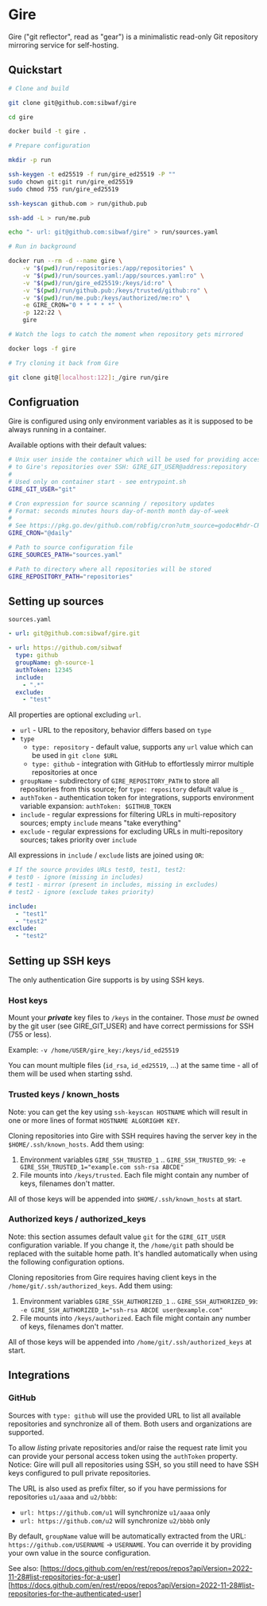 # Gire

Gire ("git reflector", read as "gear") is a minimalistic read-only Git repository mirroring service for self-hosting.

## Quickstart

```sh
# Clone and build

git clone git@github.com:sibwaf/gire

cd gire

docker build -t gire .

# Prepare configuration

mkdir -p run

ssh-keygen -t ed25519 -f run/gire_ed25519 -P ""
sudo chown git:git run/gire_ed25519
sudo chmod 755 run/gire_ed25519

ssh-keyscan github.com > run/github.pub

ssh-add -L > run/me.pub

echo "- url: git@github.com:sibwaf/gire" > run/sources.yaml

# Run in background

docker run --rm -d --name gire \
    -v "$(pwd)/run/repositories:/app/repositories" \
    -v "$(pwd)/run/sources.yaml:/app/sources.yaml:ro" \
    -v "$(pwd)/run/gire_ed25519:/keys/id:ro" \
    -v "$(pwd)/run/github.pub:/keys/trusted/github:ro" \
    -v "$(pwd)/run/me.pub:/keys/authorized/me:ro" \
    -e GIRE_CRON="0 * * * * *" \
    -p 122:22 \
    gire

# Watch the logs to catch the moment when repository gets mirrored

docker logs -f gire

# Try cloning it back from Gire

git clone git@[localhost:122]:_/gire run/gire
```

## Configruation

Gire is configured using only environment variables as it is supposed to be always running in a container.

Available options with their default values:
```sh
# Unix user inside the container which will be used for providing access
# to Gire's repositories over SSH: GIRE_GIT_USER@address:repository
#
# Used only on container start - see entrypoint.sh
GIRE_GIT_USER="git"

# Cron expression for source scanning / repository updates
# Format: seconds minutes hours day-of-month month day-of-week
#
# See https://pkg.go.dev/github.com/robfig/cron?utm_source=godoc#hdr-CRON_Expression_Format
GIRE_CRON="@daily"

# Path to source configuration file
GIRE_SOURCES_PATH="sources.yaml"

# Path to directory where all repositories will be stored
GIRE_REPOSITORY_PATH="repositories"
```

## Setting up sources

`sources.yaml`
```yaml
- url: git@github.com:sibwaf/gire.git

- url: https://github.com/sibwaf
  type: github
  groupName: gh-source-1
  authToken: 12345
  include:
    - ".*"
  exclude:
    - "test"
```

All properties are optional excluding `url`.

- `url` - URL to the repository, behavior differs based on `type`
- `type`
  - `type: repository` - default value, supports any `url` value which can be used in `git clone $URL`
  - `type: github` - integration with GitHub to effortlessly mirror multiple repositories at once
- `groupName` - subdirectory of `GIRE_REPOSITORY_PATH` to store all repositories from this source; for `type: repository` default value is `_`
- `authToken` - authentication token for integrations, supports environment variable expansion: `authToken: $GITHUB_TOKEN`
- `include` - regular expressions for filtering URLs in multi-repository sources; empty `include` means "take everything"
- `exclude` - regular expressions for excluding URLs in multi-repository sources; takes priority over `include`

All expressions in `include` / `exclude` lists are joined using `OR`:
```yaml
# If the source provides URLs test0, test1, test2:
# test0 - ignore (missing in includes)
# test1 - mirror (present in includes, missing in excludes)
# test2 - ignore (exclude takes priority)

include:
  - "test1"
  - "test2"
exclude:
  - "test2"
```

## Setting up SSH keys

The only authentication Gire supports is by using SSH keys.

### Host keys

Mount your ***private*** key files to `/keys` in the container. Those *must be* owned by the git user (see GIRE_GIT_USER) and have correct permissions for SSH (755 or less).

Example: `-v /home/USER/gire_key:/keys/id_ed25519`

You can mount multiple files (`id_rsa`, `id_ed25519`, ...) at the same time - all of them will be used when starting sshd.

### Trusted keys / known_hosts

Note: you can get the key using `ssh-keyscan HOSTNAME` which will result in one or more lines of format `HOSTNAME ALGORIGHM KEY`.

Cloning repositories into Gire with SSH requires having the server key in the `$HOME/.ssh/known_hosts`. Add them using:
1. Environment variables `GIRE_SSH_TRUSTED_1` .. `GIRE_SSH_TRUSTED_99`: `-e GIRE_SSH_TRUSTED_1="example.com ssh-rsa ABCDE"`
2. File mounts into `/keys/trusted`. Each file might contain any number of keys, filenames don't matter.

All of those keys will be appended into `$HOME/.ssh/known_hosts` at start.

### Authorized keys / authorized_keys

Note: this section assumes default value `git` for the `GIRE_GIT_USER` configuration variable. If you change it, the `/home/git` path should be replaced with the suitable home path. It's handled automatically when using the following configuration options.

Cloning repositories from Gire requires having client keys in the `/home/git/.ssh/authorized_keys`. Add them using:
1. Environment variables `GIRE_SSH_AUTHORIZED_1` .. `GIRE_SSH_AUTHORIZED_99`: `-e GIRE_SSH_AUTHORIZED_1="ssh-rsa ABCDE user@example.com"`
2. File mounts into `/keys/authorized`. Each file might contain any number of keys, filenames don't matter.

All of those keys will be appended into `/home/git/.ssh/authorized_keys` at start.

## Integrations

### GitHub

Sources with `type: github` will use the provided URL to list all available repositories and synchronize all of them. Both users and organizations are supported.

To allow *listing* private repositories and/or raise the request rate limit you can provide your personal access token using the `authToken` property. Notice: Gire will pull all repositories using SSH, so you still need to have SSH keys configured to pull private repositories.

The URL is also used as prefix filter, so if you have permissions for repositories `u1/aaaa` and `u2/bbbb`:
- `url: https://github.com/u1` will synchronize `u1/aaaa` only
- `url: https://github.com/u2` will synchronize `u2/bbbb` only

By default, `groupName` value will be automatically extracted from the URL: `https://github.com/USERNAME` -> `USERNAME`. You can override it by providing your own value in the source configuration.

See also:
[https://docs.github.com/en/rest/repos/repos?apiVersion=2022-11-28#list-repositories-for-a-user]
[https://docs.github.com/en/rest/repos/repos?apiVersion=2022-11-28#list-repositories-for-the-authenticated-user]
